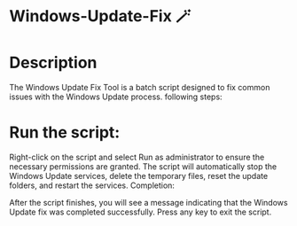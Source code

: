 # Windows-Update-Fix 🪄

# Description
The Windows Update Fix Tool is a batch script designed to fix common issues with the Windows Update process. following steps:

# Run the script:

Right-click on the script and select Run as administrator to ensure the necessary permissions are granted.
The script will automatically stop the Windows Update services, delete the temporary files, reset the update folders, and restart the services.
Completion:

After the script finishes, you will see a message indicating that the Windows Update fix was completed successfully.
Press any key to exit the script.

